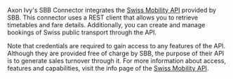 Axon Ivy's SBB Connector integrates the [Swiss Mobility API](https://developer.sbb.ch/apis/b2p/information) provided by SBB. This connector uses a REST client that allows you to retrieve timetables and fare details. Additionally, you can create and manage bookings of Swiss public transport through the API.

Note that credentials are required to gain access to any features of the API. Although they are provided free of charge by SBB, the purpose of their API is to generate sales turnover through it. For more information about access, features and capabilities, visit the info page of the [Swiss Mobility API](https://developer.sbb.ch/apis/b2p/information).

